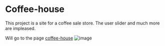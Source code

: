 # Coffee-house
This project is a site for a coffee sale store. The user slider and much more are impleased.

Will go to the page [coffee-house](https://khvorosttt.github.io/coffee-house/)
![image](https://github.com/user-attachments/assets/775f1b52-d6b3-4c6e-b0e4-2b9f34535988)

